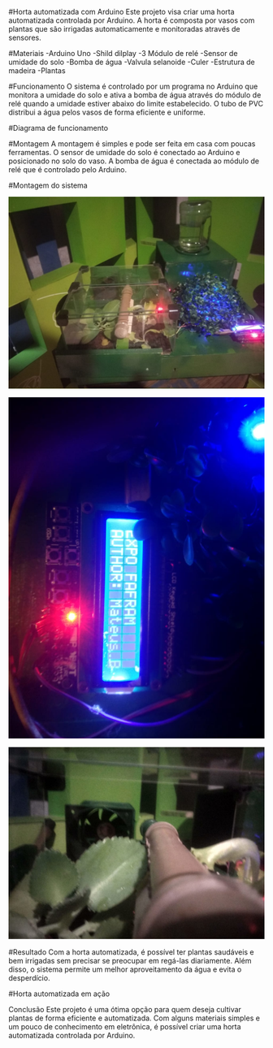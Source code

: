 #Horta automatizada com Arduino
Este projeto visa criar uma horta automatizada controlada por Arduino. A horta é composta por vasos com plantas que são irrigadas automaticamente e monitoradas através de sensores.

#Materiais
-Arduino Uno
-Shild dilplay
-3 Módulo de relé
-Sensor de umidade do solo
-Bomba de água
-Valvula selanoide
-Culer
-Estrutura de madeira
-Plantas

#Funcionamento
O sistema é controlado por um programa no Arduino que monitora a umidade do solo e ativa a bomba de água através do módulo de relé quando a umidade estiver abaixo do limite estabelecido. O tubo de PVC distribui a água pelos vasos de forma eficiente e uniforme.

#Diagrama de funcionamento

#Montagem
A montagem é simples e pode ser feita em casa com poucas ferramentas. O sensor de umidade do solo é conectado ao Arduino e posicionado no solo do vaso. A bomba de água é conectada ao módulo de relé que é controlado pelo Arduino.

#Montagem do sistema

![Horta automatizada em ação](images/4.jpeg)

![Horta automatizada em ação](images/2.jpeg)

![Horta automatizada em ação](images/3.jpeg)

#Resultado
Com a horta automatizada, é possível ter plantas saudáveis e bem irrigadas sem precisar se preocupar em regá-las diariamente. Além disso, o sistema permite um melhor aproveitamento da água e evita o desperdício.

#Horta automatizada em ação

Conclusão
Este projeto é uma ótima opção para quem deseja cultivar plantas de forma eficiente e automatizada. Com alguns materiais simples e um pouco de conhecimento em eletrônica, é possível criar uma horta automatizada controlada por Arduino.
